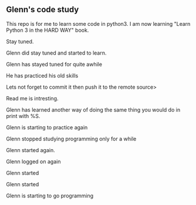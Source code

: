 ## Glenn's code study

This repo is for me to learn some code in python3.  I am now learning "Learn Python 3 in the HARD WAY" book. 

Stay tuned. 

Glenn did stay tuned and started to learn.

Glenn has stayed tuned for quite awhile 

He has practiced his old skills

Lets not forget to commit it then push it to the remote source>

Read me is intresting.

Glenn has learned another way of doing the same thing you would do in print with %S.

Glenn is starting to practice again

Glenn stopped studying programming only for  a while

Glenn started again.

Glenn logged on again

Glenn started

Glenn started

Glenn is starting to go programming

